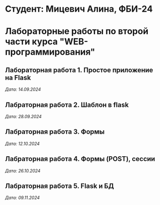 # Студент: Мицевич Алина, ФБИ-24

# Лабораторные работы по второй части курса "WEB-программирования"

## Лабораторная работа 1. Простое приложение на Flask

*Дата: 14.09.2024*

## Лабраторная работа 2. Шаблон в flask

*Дата: 28.09.2024*

## Лабраторная работа 3. Формы

*Дата: 12.10.2024*

## Лабраторная работа 4. Формы (POST), сессии

*Дата: 26.10.2024*

## Лабраторная работа 5. Flask и БД

*Дата: 09.11.2024*

